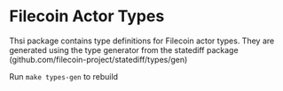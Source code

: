 # Filecoin Actor Types

Thsi package contains type definitions for Filecoin actor types. They are generated using the type generator from the
statediff package (github.com/filecoin-project/statediff/types/gen)

Run `make types-gen` to rebuild
